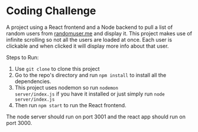 # Coding Challenge
A project using a React frontend and a Node backend to pull a list of random users from <a href="https://randomuser.me/">randomuser.me</a> and display it. This project makes use of infinite scrolling so not all the users are loaded at once. Each user is clickable and when clicked it will display
more info about that user.

Steps to Run:
1. Use <code>git clone</code> to clone this project
2. Go to the repo's directory and run <code>npm install</code> to install all the dependencies.
3. This project uses nodemon so run <code>nodemon server/index.js</code> if you have it installed or just simply run <code>node server/index.js</code>
4. Then run <code>npm start</code> to run the React frontend.

The node server should run on port 3001 and the react app should run on port 3000.
